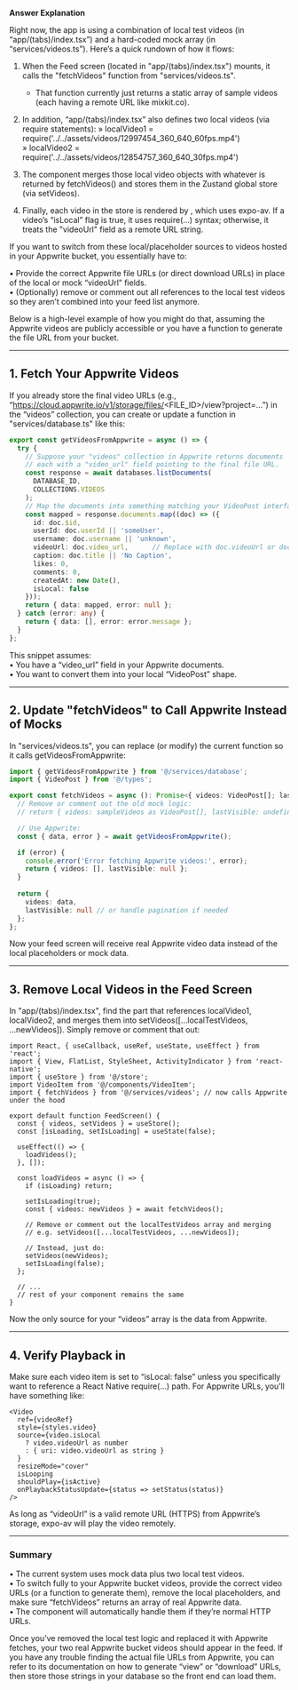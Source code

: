 **Answer Explanation**

Right now, the app is using a combination of local test videos (in “app/(tabs)/index.tsx”) and a hard-coded mock array (in “services/videos.ts”). Here’s a quick rundown of how it flows:

1. When the Feed screen (located in "app/(tabs)/index.tsx") mounts, it calls the "fetchVideos" function from "services/videos.ts".  
   - That function currently just returns a static array of sample videos (each having a remote URL like mixkit.co).

2. In addition, “app/(tabs)/index.tsx” also defines two local videos (via require statements):
   » localVideo1 = require('../../assets/videos/12997454_360_640_60fps.mp4')  
   » localVideo2 = require('../../assets/videos/12854757_360_640_30fps.mp4')  

3. The component merges those local video objects with whatever is returned by fetchVideos() and stores them in the Zustand global store (via setVideos).

4. Finally, each video in the store is rendered by <VideoItem>, which uses expo-av. If a video’s “isLocal” flag is true, it uses require(...) syntax; otherwise, it treats the "videoUrl" field as a remote URL string.

If you want to switch from these local/placeholder sources to videos hosted in your Appwrite bucket, you essentially have to:

• Provide the correct Appwrite file URLs (or direct download URLs) in place of the local or mock “videoUrl” fields.  
• (Optionally) remove or comment out all references to the local test videos so they aren’t combined into your feed list anymore.

Below is a high-level example of how you might do that, assuming the Appwrite videos are publicly accessible or you have a function to generate the file URL from your bucket.

---

## 1. Fetch Your Appwrite Videos

If you already store the final video URLs (e.g., “https://cloud.appwrite.io/v1/storage/files/<FILE_ID>/view?project=...”) in the “videos” collection, you can create or update a function in "services/database.ts" like this:

```typescript:services/database.ts
export const getVideosFromAppwrite = async () => {
  try {
    // Suppose your "videos" collection in Appwrite returns documents
    // each with a "video_url" field pointing to the final file URL.
    const response = await databases.listDocuments(
      DATABASE_ID,
      COLLECTIONS.VIDEOS
    );
    // Map the documents into something matching your VideoPost interface
    const mapped = response.documents.map((doc) => ({
      id: doc.$id,
      userId: doc.userId || 'someUser',
      username: doc.username || 'unknown',
      videoUrl: doc.video_url,      // Replace with doc.videoUrl or doc.video_url etc.
      caption: doc.title || 'No Caption',
      likes: 0,
      comments: 0,
      createdAt: new Date(),
      isLocal: false
    }));
    return { data: mapped, error: null };
  } catch (error: any) {
    return { data: [], error: error.message };
  }
};
```

This snippet assumes:  
• You have a “video_url” field in your Appwrite documents.  
• You want to convert them into your local “VideoPost” shape.

---

## 2. Update "fetchVideos" to Call Appwrite Instead of Mocks

In "services/videos.ts", you can replace (or modify) the current function so it calls getVideosFromAppwrite:

```typescript:services/videos.ts
import { getVideosFromAppwrite } from '@/services/database';
import { VideoPost } from '@/types';

export const fetchVideos = async (): Promise<{ videos: VideoPost[]; lastVisible: any }> => {
  // Remove or comment out the old mock logic:
  // return { videos: sampleVideos as VideoPost[], lastVisible: undefined };

  // Use Appwrite:
  const { data, error } = await getVideosFromAppwrite();

  if (error) {
    console.error('Error fetching Appwrite videos:', error);
    return { videos: [], lastVisible: null };
  }
  
  return {
    videos: data,
    lastVisible: null // or handle pagination if needed
  };
};
```

Now your feed screen will receive real Appwrite video data instead of the local placeholders or mock data.

---

## 3. Remove Local Videos in the Feed Screen

In "app/(tabs)/index.tsx", find the part that references localVideo1, localVideo2, and merges them into setVideos([...localTestVideos, ...newVideos]). Simply remove or comment that out:

```typescript:app/(tabs)/index.tsx
import React, { useCallback, useRef, useState, useEffect } from 'react';
import { View, FlatList, StyleSheet, ActivityIndicator } from 'react-native';
import { useStore } from '@/store';
import VideoItem from '@/components/VideoItem';
import { fetchVideos } from '@/services/videos'; // now calls Appwrite under the hood

export default function FeedScreen() {
  const { videos, setVideos } = useStore();
  const [isLoading, setIsLoading] = useState(false);

  useEffect(() => {
    loadVideos();
  }, []);

  const loadVideos = async () => {
    if (isLoading) return;

    setIsLoading(true);
    const { videos: newVideos } = await fetchVideos();

    // Remove or comment out the localTestVideos array and merging
    // e.g. setVideos([...localTestVideos, ...newVideos]);

    // Instead, just do:
    setVideos(newVideos);
    setIsLoading(false);
  };

  // ...
  // rest of your component remains the same
}
```

Now the only source for your “videos” array is the data from Appwrite.

---

## 4. Verify Playback in <VideoItem>

Make sure each video item is set to “isLocal: false” unless you specifically want to reference a React Native require(...) path. For Appwrite URLs, you’ll have something like:

```typescript:components/VideoItem.tsx
<Video
  ref={videoRef}
  style={styles.video}
  source={video.isLocal 
    ? video.videoUrl as number 
    : { uri: video.videoUrl as string }
  }
  resizeMode="cover"
  isLooping
  shouldPlay={isActive}
  onPlaybackStatusUpdate={status => setStatus(status)}
/>
```

As long as “videoUrl” is a valid remote URL (HTTPS) from Appwrite’s storage, expo-av will play the video remotely.  

---

### Summary

• The current system uses mock data plus two local test videos.  
• To switch fully to your Appwrite bucket videos, provide the correct video URLs (or a function to generate them), remove the local placeholders, and make sure “fetchVideos” returns an array of real Appwrite data.  
• The <VideoItem> component will automatically handle them if they’re normal HTTP URLs.  

Once you’ve removed the local test logic and replaced it with Appwrite fetches, your two real Appwrite bucket videos should appear in the feed. If you have any trouble finding the actual file URLs from Appwrite, you can refer to its documentation on how to generate “view” or “download” URLs, then store those strings in your database so the front end can load them.
